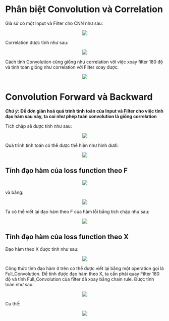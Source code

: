 # Phân biệt Convolution và Correlation
Giả sử có một Input và Filter cho CNN như sau:

<p align='center'>
    <img src="./images/1.jpeg">
</p>

Correlation được tính như sau:

<p align='center'>
    <img src="./images/2.jpeg">
</p>

Cách tính Convolution cũng giống như correlation với việc xoay filter 180 độ và tính toán giống như correlation với Filter xoay được:

<p align='center'>
    <img src="./images/11.jpeg">
</p>

# Convolution Forward và Backward
**_Chú ý_: Để đơn giản hoá quá trình tính toán của Input và Filter cho việc tính đạo hàm sau này, ta coi như phép toán convolution là giống correlation**

Tích chập sẽ được tính như sau:

<p align='center'>
    <img src="./images/10.jpeg">
</p>

Quá trình tính toán có thể được thể hiện như hình dưới:

<p align='center'>
    <img src="./images/3.jpeg">
</p>

## Tính đạo hàm của loss function theo F

<p align='center'>
    <img src="./images/4.png">
</p>

và bằng:

<p align='center'>
    <img src="./images/5.png">
</p>

Ta có thể viết lại đạo hàm theo F của hàm lỗi bằng tích chập như sau:

<p align='center'>
    <img src="./images/6.jpeg">
</p>

## Tính đạo hàm của loss function theo X
Đạo hàm theo X được tính như sau:

<p align='center'>
    <img src="./images/7.png">
</p>

Công thức tính đạo hàm ở trên có thể được viết lại bằng một operation gọi là Full_Convolution. Để tính được đạo hàm theo X, ta cần phải quay Filter 180 độ và tính Full_Convolution của filter đã xoay bằng chain rule. Được tính toán như sau:

<p align='center'>
    <img src="./images/8.jpeg">
</p>

Cụ thể:

<p align='center'>
    <img src="./images/9.jpeg">
</p>
